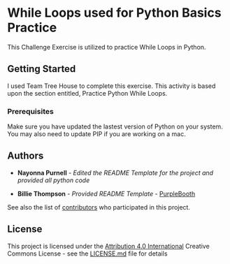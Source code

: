# While Loops used for Python Basics Practice 

This Challenge Exercise is utilized to practice While Loops in Python.

## Getting Started

I used Team Tree House to complete this exercise.  This activity is based upon the section entitled, Practice Python While Loops.

### Prerequisites

Make sure you have updated the lastest version of Python on your system.
You may also need to update PIP if you are working on a mac.


## Authors

* **Nayonna Purnell** - *Edited the README Template for the project and provided all python code*

* **Billie Thompson** - *Provided README Template* - [PurpleBooth](https://github.com/PurpleBooth)

See also the list of [contributors](https://github.com/PurpleBooth/a-good-readme-template/contributors) who participated in this project.

## License

This project is licensed under the [Attribution 4.0 International](LICENSE.md) Creative Commons License - see the [LICENSE.md](LICENSE.md) file for details


